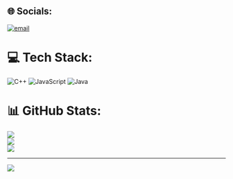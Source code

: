 
## 🌐 Socials:
[![email](https://img.shields.io/badge/Email-D14836?logo=gmail&logoColor=white)](mailto:gadaginsadashiv@gmail.com) 

# 💻 Tech Stack:
![C++](https://img.shields.io/badge/c++-%2300599C.svg?style=for-the-badge&logo=c%2B%2B&logoColor=white) ![JavaScript](https://img.shields.io/badge/javascript-%23323330.svg?style=for-the-badge&logo=javascript&logoColor=%23F7DF1E) ![Java](https://img.shields.io/badge/java-%23ED8B00.svg?style=for-the-badge&logo=openjdk&logoColor=white)
# 📊 GitHub Stats:
![](https://github-readme-stats.vercel.app/api?username=SadashivVGadagin&theme=dark&hide_border=false&include_all_commits=true&count_private=true)<br/>
![](https://nirzak-streak-stats.vercel.app/?user=SadashivVGadagin&theme=dark&hide_border=false)<br/>
![](https://github-readme-stats.vercel.app/api/top-langs/?username=SadashivVGadagin&theme=dark&hide_border=false&include_all_commits=true&count_private=true&layout=compact)

---
[![](https://visitcount.itsvg.in/api?id=SadashivVGadagin&icon=0&color=0)](https://visitcount.itsvg.in)

<!-- Proudly created with GPRM ( https://gprm.itsvg.in ) -->
